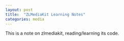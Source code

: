 ```yaml
---
layout: post
title:  "ZLMediaKit Learning Notes"
categories: media
---
```


This is a note on zlmediakit, reading/learning its code.
